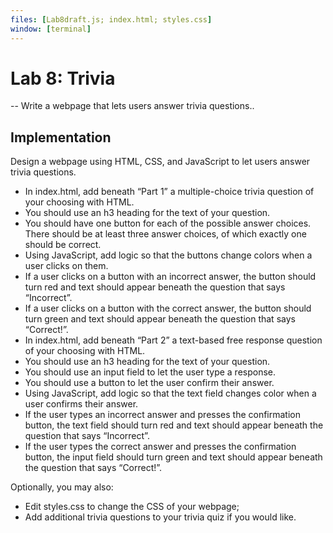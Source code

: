 ```yaml
---
files: [Lab8draft.js; index.html; styles.css]
window: [terminal]
---
```


# Lab 8: Trivia

-- Write a webpage that lets users answer trivia questions..

## Implementation
Design a webpage using HTML, CSS, and JavaScript to let users answer trivia questions.

- In index.html, add beneath “Part 1” a multiple-choice trivia question of your choosing with HTML.
- You should use an h3 heading for the text of your question.
- You should have one button for each of the possible answer choices. There should be at least three answer choices, of which exactly one should be correct.
- Using JavaScript, add logic so that the buttons change colors when a user clicks on them.
- If a user clicks on a button with an incorrect answer, the button should turn red and text should appear beneath the question that says “Incorrect”.
- If a user clicks on a button with the correct answer, the button should turn green and text should appear beneath the question that says “Correct!”.
- In index.html, add beneath “Part 2” a text-based free response question of your choosing with HTML.
- You should use an h3 heading for the text of your question.
- You should use an input field to let the user type a response.
- You should use a button to let the user confirm their answer.
- Using JavaScript, add logic so that the text field changes color when a user confirms their answer.
- If the user types an incorrect answer and presses the confirmation button, the text field should turn red and text should appear beneath the question that says “Incorrect”.
- If the user types the correct answer and presses the confirmation button, the input field should turn green and text should appear beneath the question that says “Correct!”.

Optionally, you may also:
- Edit styles.css to change the CSS of your webpage;
- Add additional trivia questions to your trivia quiz if you would like.
